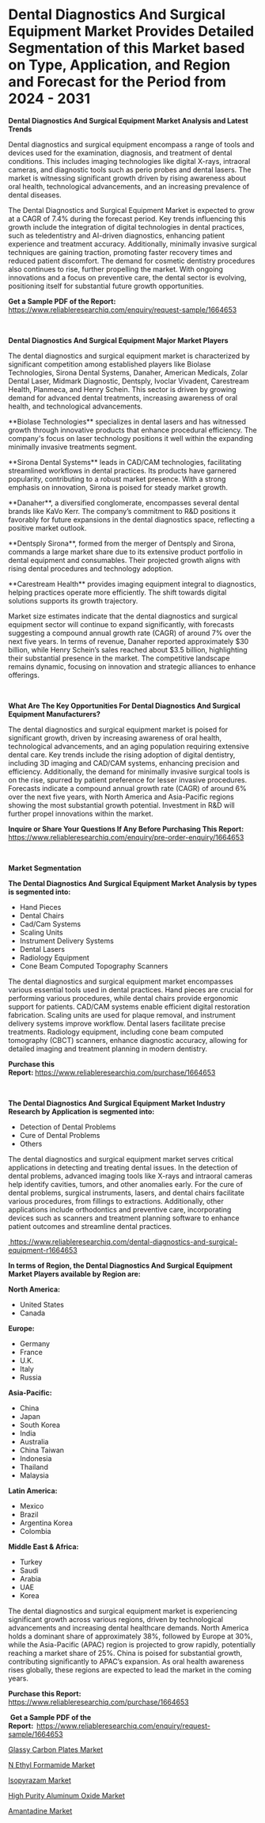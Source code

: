 <p><h1>Dental Diagnostics And Surgical Equipment Market Provides Detailed Segmentation of this Market based on Type, Application, and Region and Forecast for the Period from 2024 - 2031</h1></p><p><strong>Dental Diagnostics And Surgical Equipment Market Analysis and Latest Trends</strong></p>
<p><p>Dental diagnostics and surgical equipment encompass a range of tools and devices used for the examination, diagnosis, and treatment of dental conditions. This includes imaging technologies like digital X-rays, intraoral cameras, and diagnostic tools such as perio probes and dental lasers. The market is witnessing significant growth driven by rising awareness about oral health, technological advancements, and an increasing prevalence of dental diseases.</p><p>The Dental Diagnostics and Surgical Equipment Market is expected to grow at a CAGR of 7.4% during the forecast period. Key trends influencing this growth include the integration of digital technologies in dental practices, such as teledentistry and AI-driven diagnostics, enhancing patient experience and treatment accuracy. Additionally, minimally invasive surgical techniques are gaining traction, promoting faster recovery times and reduced patient discomfort. The demand for cosmetic dentistry procedures also continues to rise, further propelling the market. With ongoing innovations and a focus on preventive care, the dental sector is evolving, positioning itself for substantial future growth opportunities.</p></p>
<p><strong>Get a Sample PDF of the Report:&nbsp;</strong> <a href="https://www.reliableresearchiq.com/enquiry/request-sample/1664653?utm_campaign=1123&utm_medium=2&utm_source=Github&utm_content=ia&utm_term=09122024&utm_id=dental-diagnostics-and-surgical-equipment">https://www.reliableresearchiq.com/enquiry/request-sample/1664653</a></p>
<p>&nbsp;</p>
<p><strong>Dental Diagnostics And Surgical Equipment Major Market Players</strong></p>
<p><p>The dental diagnostics and surgical equipment market is characterized by significant competition among established players like Biolase Technologies, Sirona Dental Systems, Danaher, American Medicals, Zolar Dental Laser, Midmark Diagnostic, Dentsply, Ivoclar Vivadent, Carestream Health, Planmeca, and Henry Schein. This sector is driven by growing demand for advanced dental treatments, increasing awareness of oral health, and technological advancements.</p><p>**Biolase Technologies** specializes in dental lasers and has witnessed growth through innovative products that enhance procedural efficiency. The company's focus on laser technology positions it well within the expanding minimally invasive treatments segment.</p><p>**Sirona Dental Systems** leads in CAD/CAM technologies, facilitating streamlined workflows in dental practices. Its products have garnered popularity, contributing to a robust market presence. With a strong emphasis on innovation, Sirona is poised for steady market growth.</p><p>**Danaher**, a diversified conglomerate, encompasses several dental brands like KaVo Kerr. The company’s commitment to R&D positions it favorably for future expansions in the dental diagnostics space, reflecting a positive market outlook.</p><p>**Dentsply Sirona**, formed from the merger of Dentsply and Sirona, commands a large market share due to its extensive product portfolio in dental equipment and consumables. Their projected growth aligns with rising dental procedures and technology adoption.</p><p>**Carestream Health** provides imaging equipment integral to diagnostics, helping practices operate more efficiently. The shift towards digital solutions supports its growth trajectory.</p><p>Market size estimates indicate that the dental diagnostics and surgical equipment sector will continue to expand significantly, with forecasts suggesting a compound annual growth rate (CAGR) of around 7% over the next five years. In terms of revenue, Danaher reported approximately $30 billion, while Henry Schein’s sales reached about $3.5 billion, highlighting their substantial presence in the market. The competitive landscape remains dynamic, focusing on innovation and strategic alliances to enhance offerings.</p></p>
<p>&nbsp;</p>
<p><strong>What Are The Key Opportunities For Dental Diagnostics And Surgical Equipment Manufacturers?</strong></p>
<p><p>The dental diagnostics and surgical equipment market is poised for significant growth, driven by increasing awareness of oral health, technological advancements, and an aging population requiring extensive dental care. Key trends include the rising adoption of digital dentistry, including 3D imaging and CAD/CAM systems, enhancing precision and efficiency. Additionally, the demand for minimally invasive surgical tools is on the rise, spurred by patient preference for lesser invasive procedures. Forecasts indicate a compound annual growth rate (CAGR) of around 6% over the next five years, with North America and Asia-Pacific regions showing the most substantial growth potential. Investment in R&D will further propel innovations within the market.</p></p>
<p><strong>Inquire or Share Your Questions If Any Before Purchasing This Report:</strong> <a href="https://www.reliableresearchiq.com/enquiry/pre-order-enquiry/1664653?utm_campaign=1123&utm_medium=2&utm_source=Github&utm_content=ia&utm_term=09122024&utm_id=dental-diagnostics-and-surgical-equipment">https://www.reliableresearchiq.com/enquiry/pre-order-enquiry/1664653</a></p>
<p>&nbsp;</p>
<p><strong>Market Segmentation</strong></p>
<p><strong>The Dental Diagnostics And Surgical Equipment Market Analysis by types is segmented into:</strong></p>
<p><ul><li>Hand Pieces</li><li>Dental Chairs</li><li>Cad/Cam Systems</li><li>Scaling Units</li><li>Instrument Delivery Systems</li><li>Dental Lasers</li><li>Radiology Equipment</li><li>Cone Beam Computed Topography Scanners</li></ul></p>
<p><p>The dental diagnostics and surgical equipment market encompasses various essential tools used in dental practices. Hand pieces are crucial for performing various procedures, while dental chairs provide ergonomic support for patients. CAD/CAM systems enable efficient digital restoration fabrication. Scaling units are used for plaque removal, and instrument delivery systems improve workflow. Dental lasers facilitate precise treatments. Radiology equipment, including cone beam computed tomography (CBCT) scanners, enhance diagnostic accuracy, allowing for detailed imaging and treatment planning in modern dentistry.</p></p>
<p><strong>Purchase this Report:&nbsp;</strong><a href="https://www.reliableresearchiq.com/purchase/1664653?utm_campaign=1123&utm_medium=2&utm_source=Github&utm_content=ia&utm_term=09122024&utm_id=dental-diagnostics-and-surgical-equipment">https://www.reliableresearchiq.com/purchase/1664653</a></p>
<p>&nbsp;</p>
<p><strong>The Dental Diagnostics And Surgical Equipment Market Industry Research by Application is segmented into:</strong></p>
<p><ul><li>Detection of Dental Problems</li><li>Cure of Dental Problems</li><li>Others</li></ul></p>
<p><p>The dental diagnostics and surgical equipment market serves critical applications in detecting and treating dental issues. In the detection of dental problems, advanced imaging tools like X-rays and intraoral cameras help identify cavities, tumors, and other anomalies early. For the cure of dental problems, surgical instruments, lasers, and dental chairs facilitate various procedures, from fillings to extractions. Additionally, other applications include orthodontics and preventive care, incorporating devices such as scanners and treatment planning software to enhance patient outcomes and streamline dental practices.</p></p>
<p><a href="https://www.reliableresearchiq.com/dental-diagnostics-and-surgical-equipment-r1664653?utm_campaign=1123&utm_medium=2&utm_source=Github&utm_content=ia&utm_term=09122024&utm_id=dental-diagnostics-and-surgical-equipment">&nbsp;https://www.reliableresearchiq.com/dental-diagnostics-and-surgical-equipment-r1664653</a></p>
<p><strong>In terms of Region, the Dental Diagnostics And Surgical Equipment Market Players available by Region are:</strong></p>
<p>
    <p> <strong> North America: </strong>
        <ul>
            <li>United States</li>
            <li>Canada</li>
        </ul>
        </p> 
    <p> <strong> Europe: </strong>
        <ul>
            <li>Germany</li>
            <li>France</li>
            <li>U.K.</li>
            <li>Italy</li>
            <li>Russia</li>
        </ul>
        </p> 
    <p> <strong> Asia-Pacific: </strong>
        <ul>
            <li>China</li>
            <li>Japan</li>
            <li>South Korea</li>
            <li>India</li>
            <li>Australia</li>
            <li>China Taiwan</li>
            <li>Indonesia</li>
            <li>Thailand</li>
            <li>Malaysia</li>
        </ul>
        </p> 
    <p> <strong> Latin America: </strong>
        <ul>
            <li>Mexico</li>
            <li>Brazil</li>
            <li>Argentina Korea</li>
            <li>Colombia</li>
        </ul>
        </p> 
    <p> <strong> Middle East & Africa: </strong>
        <ul>
            <li>Turkey</li>
            <li>Saudi</li>
            <li>Arabia</li>
            <li>UAE</li>
            <li>Korea</li>
        </ul>
    </p>
    </p>
<p><p>The dental diagnostics and surgical equipment market is experiencing significant growth across various regions, driven by technological advancements and increasing dental healthcare demands. North America holds a dominant share of approximately 38%, followed by Europe at 30%, while the Asia-Pacific (APAC) region is projected to grow rapidly, potentially reaching a market share of 25%. China is poised for substantial growth, contributing significantly to APAC’s expansion. As oral health awareness rises globally, these regions are expected to lead the market in the coming years.</p></p>
<p><strong>Purchase this Report: </strong><a href="https://www.reliableresearchiq.com/purchase/1664653?utm_campaign=1123&utm_medium=2&utm_source=Github&utm_content=ia&utm_term=09122024&utm_id=dental-diagnostics-and-surgical-equipment">https://www.reliableresearchiq.com/purchase/1664653</a></p>
<p>&nbsp;<strong>Get a Sample PDF of the Report:&nbsp;&nbsp;</strong><a href="https://www.reliableresearchiq.com/enquiry/request-sample/1664653?utm_campaign=1123&utm_medium=2&utm_source=Github&utm_content=ia&utm_term=09122024&utm_id=dental-diagnostics-and-surgical-equipment">https://www.reliableresearchiq.com/enquiry/request-sample/1664653</a></p>
<p><strong></strong></p>
<p><p><a href="https://www.linkedin.com/pulse/analyzing-glassy-carbon-plates-market-dynamics-growth-drivers-rnfxf?utm_campaign=1123&utm_medium=2&utm_source=Github&utm_content=ia&utm_term=09122024&utm_id=dental-diagnostics-and-surgical-equipment">Glassy Carbon Plates Market</a></p><p><a href="https://www.linkedin.com/pulse/market-growth-n-ethyl-formamide-sector-2024-2031-emerging-einzc?utm_campaign=1123&utm_medium=2&utm_source=Github&utm_content=ia&utm_term=09122024&utm_id=dental-diagnostics-and-surgical-equipment">N Ethyl Formamide Market</a></p><p><a href="https://www.linkedin.com/pulse/whats-powering-isopyrazam-market-key-growth-drivers-54-cagr-qjnbf?utm_campaign=1123&utm_medium=2&utm_source=Github&utm_content=ia&utm_term=09122024&utm_id=dental-diagnostics-and-surgical-equipment">Isopyrazam Market</a></p><p><a href="https://www.linkedin.com/pulse/global-high-purity-aluminum-oxide-nexus-sector-confluences-regional-zhiqc?utm_campaign=1123&utm_medium=2&utm_source=Github&utm_content=ia&utm_term=09122024&utm_id=dental-diagnostics-and-surgical-equipment">High Purity Aluminum Oxide Market</a></p><p><a href="https://www.linkedin.com/pulse/amantadine-market-demand-forecast-71-cagr-growth-from-2024-2031-aycyf?utm_campaign=1123&utm_medium=2&utm_source=Github&utm_content=ia&utm_term=09122024&utm_id=dental-diagnostics-and-surgical-equipment">Amantadine Market</a></p></p>